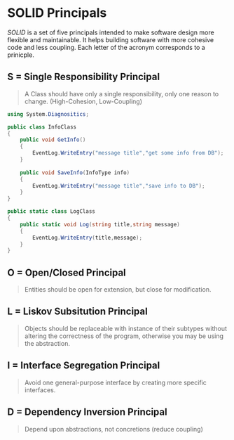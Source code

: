 # SOLID Principals


*SOLID* is a set of five principals intended to make software design more flexible and maintainable. 
It helps building software with more cohesive code and less coupling. Each letter of the acronym corresponds to a prinicple.

## S = Single Responsibility Principal
> A Class should have only a single responsibility, only one reason to change. (High-Cohesion, Low-Coupling)

```cs
using System.Diagnositics;

public class InfoClass
{
	public void GetInfo()
    {
        EventLog.WriteEntry("message title","get some info from DB");
	}
	
    public void SaveInfo(InfoType info)
    {
        EventLog.WriteEntry("message title","save info to DB");
    }
}

public static class LogClass
{
	public static void Log(string title,string message)
	{
		EventLog.WriteEntry(title,message);
	}
}
```

## O = Open/Closed Principal
> Entities should be open for extension, but close for modification.


## L = Liskov Subsitution Principal
> Objects should be replaceable with instance of their subtypes without altering the correctness of the program, otherwise you may be using the abstraction.


## I = Interface Segregation Principal 
> Avoid one general-purpose interface by creating more specific interfaces.


## D = Dependency Inversion Principal
> Depend upon abstractions, not concretions (reduce coupling)





